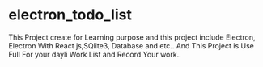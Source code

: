 # electron_todo_list
This Project create for Learning purpose and this project include  Electron, Electron With React js,SQlite3, Database and etc.. And This Project is Use Full For your dayli Work List and Record Your work..

